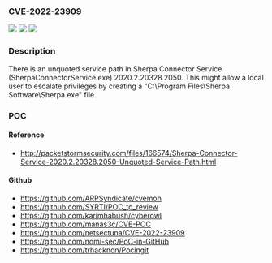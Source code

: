 ### [CVE-2022-23909](https://cve.mitre.org/cgi-bin/cvename.cgi?name=CVE-2022-23909)
![](https://img.shields.io/static/v1?label=Product&message=n%2Fa&color=blue)
![](https://img.shields.io/static/v1?label=Version&message=n%2Fa&color=blue)
![](https://img.shields.io/static/v1?label=Vulnerability&message=n%2Fa&color=brighgreen)

### Description

There is an unquoted service path in Sherpa Connector Service (SherpaConnectorService.exe) 2020.2.20328.2050. This might allow a local user to escalate privileges by creating a "C:\Program Files\Sherpa Software\Sherpa.exe" file.

### POC

#### Reference
- http://packetstormsecurity.com/files/166574/Sherpa-Connector-Service-2020.2.20328.2050-Unquoted-Service-Path.html

#### Github
- https://github.com/ARPSyndicate/cvemon
- https://github.com/SYRTI/POC_to_review
- https://github.com/karimhabush/cyberowl
- https://github.com/manas3c/CVE-POC
- https://github.com/netsectuna/CVE-2022-23909
- https://github.com/nomi-sec/PoC-in-GitHub
- https://github.com/trhacknon/Pocingit

